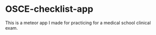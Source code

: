 # OSCE-checklist-app

This is a meteor app I made for practicing for a medical school clinical exam.
